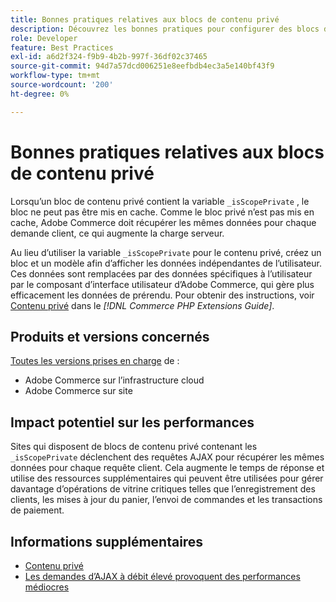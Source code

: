 ```yaml
---
title: Bonnes pratiques relatives aux blocs de contenu privé
description: Découvrez les bonnes pratiques pour configurer des blocs de contenu privés afin d’optimiser les performances du storefront.
role: Developer
feature: Best Practices
exl-id: a6d2f324-f9b9-4b2b-997f-36df02c37465
source-git-commit: 94d7a57dcd006251e8eefbdb4ec3a5e140bf43f9
workflow-type: tm+mt
source-wordcount: '200'
ht-degree: 0%

---
```


# Bonnes pratiques relatives aux blocs de contenu privé

Lorsqu’un bloc de contenu privé contient la variable `_isScopePrivate` , le bloc ne peut pas être mis en cache. Comme le bloc privé n’est pas mis en cache, Adobe Commerce doit récupérer les mêmes données pour chaque demande client, ce qui augmente la charge serveur.

Au lieu d’utiliser la variable `_isScopePrivate` pour le contenu privé, créez un bloc et un modèle afin d’afficher les données indépendantes de l’utilisateur. Ces données sont remplacées par des données spécifiques à l’utilisateur par le composant d’interface utilisateur d’Adobe Commerce, qui gère plus efficacement les données de prérendu. Pour obtenir des instructions, voir [Contenu privé](https://developer.adobe.com/commerce/php/development/cache/page/private-content/) dans le _[!DNL Commerce PHP Extensions Guide]_.

## Produits et versions concernés

[Toutes les versions prises en charge](../../../release/versions.md) de :

- Adobe Commerce sur l’infrastructure cloud
- Adobe Commerce sur site

## Impact potentiel sur les performances

Sites qui disposent de blocs de contenu privé contenant les `_isScopePrivate` déclenchent des requêtes AJAX pour récupérer les mêmes données pour chaque requête client. Cela augmente le temps de réponse et utilise des ressources supplémentaires qui peuvent être utilisées pour gérer davantage d’opérations de vitrine critiques telles que l’enregistrement des clients, les mises à jour du panier, l’envoi de commandes et les transactions de paiement.

## Informations supplémentaires

- [Contenu privé](../../../performance/configuration.md#client-side-optimization-settings)
- [Les demandes d’AJAX à débit élevé provoquent des performances médiocres](https://experienceleague.adobe.com/docs/commerce-knowledge-base/kb/troubleshooting/miscellaneous/high-throughput-ajax-requests-cause-poor-performance.html)
